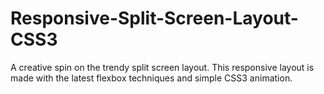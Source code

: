 # Responsive-Split-Screen-Layout-CSS3
A creative spin on the trendy split screen layout. This responsive layout is made with the latest flexbox techniques and simple CSS3 animation.
